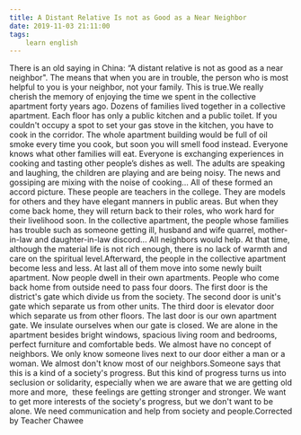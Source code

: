 ```yaml
---
title: A Distant Relative Is not as Good as a Near Neighbor
date: 2019-11-03 21:11:00
tags:
    learn english
---
```

There is an old saying in China: “A distant relative is not as good as a near neighbor". The means that when you are in trouble, the person who is most helpful to you is your neighbor, not your family. This is true.We really cherish the memory of enjoying the time we spent in the collective apartment forty years ago. Dozens of families lived together in a collective apartment. Each floor has only a public kitchen and a public toilet. If you couldn't occupy a spot to set your gas stove in the kitchen, you have to cook in the corridor. The whole apartment building would be full of oil smoke every time you cook, but soon you will smell food instead. Everyone knows what other families will eat. Everyone is exchanging experiences in cooking and tasting other people’s dishes as well. The adults are speaking and laughing, the children are playing and are being noisy. The news and gossiping are mixing with the noise of cooking… All of these formed an accord picture. These people are teachers in the college. They are models for others and they have elegant manners in public areas. But when they come back home, they will return back to their roles, who work hard for their livelihood soon. In the collective apartment, the people whose families has trouble such as someone getting ill, husband and wife quarrel, mother-in-law and daughter-in-law discord... All neighbors would help. At that time, although the material life is not rich enough, there is no lack of warmth and care on the spiritual level.Afterward, the people in the collective apartment become less and less. At last all of them move into some newly built apartment. Now people dwell in their own apartments. People who come back home from outside need to pass four doors. The first door is the district's gate which divide us from the society. The second door is unit's gate which separate us from other units. The third door is elevator door which separate us from other floors. The last door is our own apartment gate. We insulate ourselves when our gate is closed. We are alone in the apartment besides bright windows, spacious living room and bedrooms, perfect furniture and comfortable beds. We almost have no concept of neighbors. We only know someone lives next to our door either a man or a woman. We almost don't know most of our neighbors.Someone says that this is a kind of a society's progress. But this kind of progress turns us into seclusion or solidarity, especially when we are aware that we are getting old more and more,  these feelings are getting stronger and stronger. We want to get more interests of the society's progress, but we don't want to be alone. We need communication and help from society and people.Corrected by Teacher Chawee